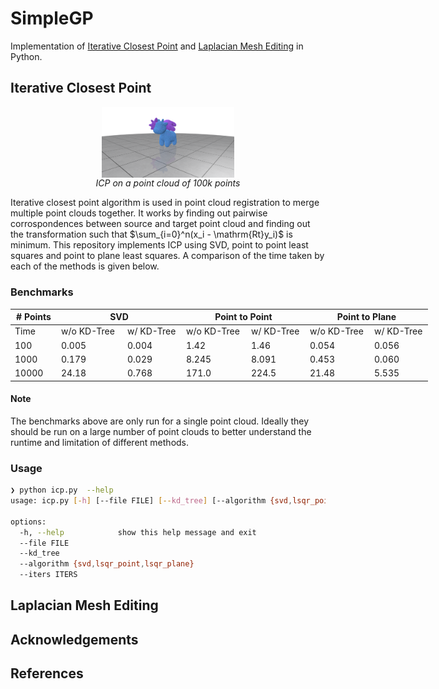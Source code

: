 # SimpleGP

Implementation of [Iterative Closest Point](https://en.wikipedia.org/wiki/Iterative_closest_point) and [Laplacian Mesh Editing](https://people.eecs.berkeley.edu/~jrs/meshpapers/SCOLARS.pdf) in Python.

## Iterative Closest Point
<figure>
  <div style="display: flex; justify-content: center">
    <img
      src="./media/icp.png"
      style="width: 50%;"
    >
  </div>
  <figcaption style="text-align:center"><i>ICP on a point cloud of 100k points</i></figcaption>
</figure>

Iterative closest point algorithm is used in point cloud registration to merge multiple point clouds together. It works by finding out pairwise corrospondences between source and target point cloud and finding out the transformation such that $\sum_{i=0}^n(x_i - \mathrm{Rt}y_i)$ is minimum. This repository implements ICP using SVD, point to point least squares and point to plane least squares. A comparison of the time taken by each of the methods is given below.

### Benchmarks
<table class="tg" style="undefined;table-layout: fixed; width: 668px">
<colgroup>
<col style="width: 74px">
<col style="width: 106px">
<col style="width: 94px">
<col style="width: 104px">
<col style="width: 94px">
<col style="width: 103px">
<col style="width: 93px">
</colgroup>
<thead>
  <tr>
    <th class="tg-fymr"># Points</th>
    <th class="tg-fymr" colspan="2">SVD</th>
    <th class="tg-fymr" colspan="2">Point to Point</th>
    <th class="tg-fymr" colspan="2">Point to Plane</th>
  </tr>
</thead>
<tbody>
  <tr>
    <td class="tg-z1fk">Time</td>
    <td class="tg-z1fk">w/o KD-Tree</td>
    <td class="tg-z1fk">w/ KD-Tree</td>
    <td class="tg-z1fk">w/o KD-Tree</td>
    <td class="tg-z1fk">w/ KD-Tree</td>
    <td class="tg-z1fk">w/o KD-Tree</td>
    <td class="tg-z1fk">w/ KD-Tree</td>
  </tr>
  <tr>
    <td class="tg-0pky">100</td>
    <td class="tg-0pky">0.005</td>
    <td class="tg-0pky">0.004</td>
    <td class="tg-0pky">1.42</td>
    <td class="tg-0pky">1.46</td>
    <td class="tg-0pky">0.054</td>
    <td class="tg-0pky">0.056</td>
  </tr>
  <tr>
    <td class="tg-pcvp">1000</td>
    <td class="tg-pcvp">0.179</td>
    <td class="tg-pcvp">0.029</td>
    <td class="tg-pcvp">8.245</td>
    <td class="tg-pcvp">8.091</td>
    <td class="tg-pcvp">0.453</td>
    <td class="tg-pcvp">0.060</td>
  </tr>
  <tr>
    <td class="tg-0pky">10000</td>
    <td class="tg-0pky">24.18</td>
    <td class="tg-0pky">0.768</td>
    <td class="tg-0pky">171.0</td>
    <td class="tg-0pky">224.5</td>
    <td class="tg-0pky">21.48</td>
    <td class="tg-0pky">5.535</td>
  </tr>
</tbody>
</table>

#### Note
The benchmarks above are only run for a single point cloud. Ideally they should be run on a large number of point clouds to better understand the runtime and limitation of different methods.

### Usage
```bash
❯ python icp.py  --help
usage: icp.py [-h] [--file FILE] [--kd_tree] [--algorithm {svd,lsqr_point,lsqr_plane}] [--iters ITERS]

options:
  -h, --help            show this help message and exit
  --file FILE
  --kd_tree
  --algorithm {svd,lsqr_point,lsqr_plane}
  --iters ITERS
```

## Laplacian Mesh Editing

## Acknowledgements

## References
